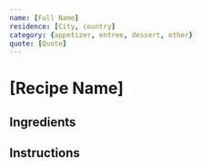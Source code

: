```yaml
---
name: [Full Name]
residence: [City, country]
category: {appetizer, entree, dessert, other}
quote: [Quote]
---
```


# [Recipe Name]

## Ingredients

## Instructions
